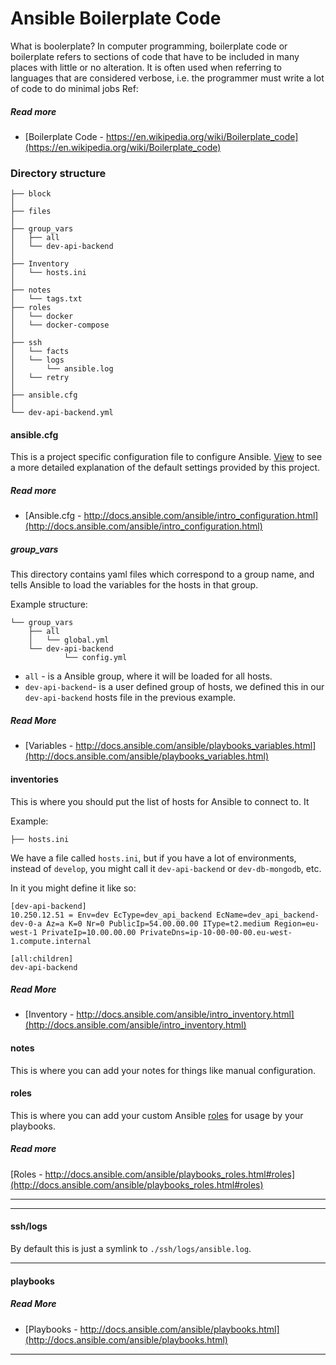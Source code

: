 # Ansible Boilerplate Code

What is boolerplate?
In computer programming, boilerplate code or boilerplate refers to sections of code that have to be included in many places with little or no alteration. It is often used when referring to languages that are considered verbose, i.e. the programmer must write a lot of code to do minimal jobs
Ref: 
##### Read more

- [Boilerplate Code - https://en.wikipedia.org/wiki/Boilerplate_code](https://en.wikipedia.org/wiki/Boilerplate_code)


### Directory structure

```
├── block
│
├── files
│
├── group_vars
│   ├── all
│   └── dev-api-backend
│
├── Inventory
│   └── hosts.ini
│
├── notes
│   └── tags.txt
├── roles
│   └── docker
│   └── docker-compose    
│
├── ssh
│   └── facts
│   └── logs
│       └── ansible.log
│   └── retry
│
├── ansible.cfg
│
└── dev-api-backend.yml

```

#### ansible.cfg

This is a project specific configuration file to configure Ansible. [View](ansible.cfg)
to see a more detailed explanation of the default settings provided by this
project.

##### Read more

- [Ansible.cfg - http://docs.ansible.com/ansible/intro_configuration.html](http://docs.ansible.com/ansible/intro_configuration.html)


##### group_vars

This directory contains yaml files which correspond to a group name, and tells
Ansible to load the variables for the hosts in that group.

Example structure:

```
└── group_vars
    ├── all
    │   └── global.yml
    └── dev-api-backend
            └── config.yml
```

- `all` - is a Ansible group, where it will be loaded for all hosts.
- `dev-api-backend`-  is a user defined group of hosts, we defined this in our `dev-api-backend` hosts file in the previous example.

##### Read More

- [Variables - http://docs.ansible.com/ansible/playbooks_variables.html](http://docs.ansible.com/ansible/playbooks_variables.html)

#### inventories

This is where you should put the list of hosts for Ansible to connect to. It

Example:

```
├── hosts.ini
```

We have a file called `hosts.ini`, but if you have a lot of environments,
instead of `develop`, you might call it `dev-api-backend` or
`dev-db-mongodb`, etc.

In it you might define it like so:

```
[dev-api-backend]
10.250.12.51 = Env=dev EcType=dev_api_backend EcName=dev_api_backend-dev-0-a Az=a K=0 Nr=0 PublicIp=54.00.00.00 IType=t2.medium Region=eu-west-1 PrivateIp=10.00.00.00 PrivateDns=ip-10-00-00-00.eu-west-1.compute.internal

[all:children]
dev-api-backend
```

##### Read More

- [Inventory - http://docs.ansible.com/ansible/intro_inventory.html](http://docs.ansible.com/ansible/intro_inventory.html)


#### notes

This is where you can add your notes for things like manual configuration.

#### roles

This is where you can add your custom Ansible [roles](http://docs.ansible.com/ansible/playbooks_roles.html#roles) for usage by your playbooks.

##### Read more

[Roles - http://docs.ansible.com/ansible/playbooks_roles.html#roles](http://docs.ansible.com/ansible/playbooks_roles.html#roles)

---
---

#### ssh/logs

By default this is just a symlink to `./ssh/logs/ansible.log`.

---
#### playbooks

##### Read More

- [Playbooks - http://docs.ansible.com/ansible/playbooks.html](http://docs.ansible.com/ansible/playbooks.html)

---